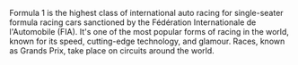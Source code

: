 Formula 1 is the highest class of international auto racing for single-seater formula racing cars sanctioned by the Fédération Internationale de l'Automobile (FIA). It's one of the most popular forms of racing in the world, known for its speed, cutting-edge technology, and glamour. Races, known as Grands Prix, take place on circuits around the world.
